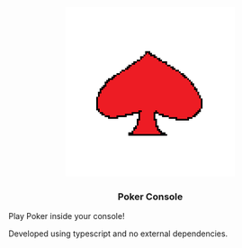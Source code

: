 <p align="center">
    <img src="./assets/poker.png">
    </img>
    <h3 align="center"> Poker Console </h3>
</p>

Play Poker inside your console!

Developed using typescript and no external dependencies.